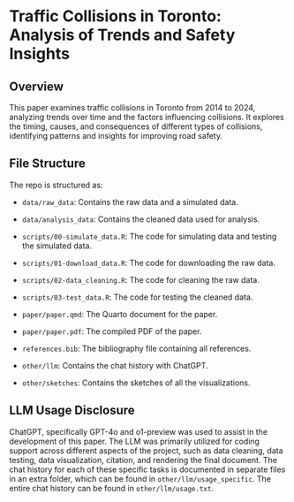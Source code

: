 # Traffic Collisions in Toronto: Analysis of Trends and Safety Insights

## Overview

This paper examines traffic collisions in Toronto from 2014 to 2024, analyzing trends over time and the factors influencing collisions. It explores the timing, causes, and consequences of different types of collisions, identifying patterns and insights for improving road safety.

## File Structure

The repo is structured as:

-   `data/raw_data`: Contains the raw data and a simulated data.
-   `data/analysis_data`: Contains the cleaned data used for analysis.

-   `scripts/00-simulate_data.R`: The code for simulating data and testing the simulated data.
-   `scripts/01-download_data.R`: The code for downloading the raw data.
-   `scripts/02-data_cleaning.R`: The code for cleaning the raw data.
-   `scripts/03-test_data.R`: The code for testing the cleaned data.

-   `paper/paper.qmd`: The Quarto document for the paper.
-   `paper/paper.pdf`: The compiled PDF of the paper.
-   `references.bib`: The bibliography file containing all references.

-   `other/llm`: Contains the chat history with ChatGPT.
-   `other/sketches`: Contains the sketches of all the visualizations.



## LLM Usage Disclosure

ChatGPT, specifically GPT-4o and o1-preview was used to assist in the development of this paper. The LLM was primarily utilized for coding support across different aspects of the project, such as data cleaning, data testing, data visualization, citation, and rendering the final document. The chat history for each of these specific tasks is documented in separate files in an extra folder, which can be found in `other/llm/usage_specific`. The entire chat history can be found in `other/llm/usage.txt`.

